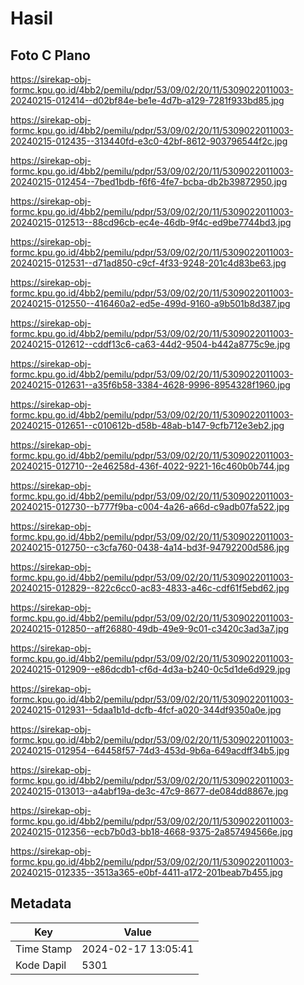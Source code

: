 # Hasil

## Foto C Plano

https://sirekap-obj-formc.kpu.go.id/4bb2/pemilu/pdpr/53/09/02/20/11/5309022011003-20240215-012414--d02bf84e-be1e-4d7b-a129-7281f933bd85.jpg

https://sirekap-obj-formc.kpu.go.id/4bb2/pemilu/pdpr/53/09/02/20/11/5309022011003-20240215-012435--313440fd-e3c0-42bf-8612-903796544f2c.jpg

https://sirekap-obj-formc.kpu.go.id/4bb2/pemilu/pdpr/53/09/02/20/11/5309022011003-20240215-012454--7bed1bdb-f6f6-4fe7-bcba-db2b39872950.jpg

https://sirekap-obj-formc.kpu.go.id/4bb2/pemilu/pdpr/53/09/02/20/11/5309022011003-20240215-012513--88cd96cb-ec4e-46db-9f4c-ed9be7744bd3.jpg

https://sirekap-obj-formc.kpu.go.id/4bb2/pemilu/pdpr/53/09/02/20/11/5309022011003-20240215-012531--d71ad850-c9cf-4f33-9248-201c4d83be63.jpg

https://sirekap-obj-formc.kpu.go.id/4bb2/pemilu/pdpr/53/09/02/20/11/5309022011003-20240215-012550--416460a2-ed5e-499d-9160-a9b501b8d387.jpg

https://sirekap-obj-formc.kpu.go.id/4bb2/pemilu/pdpr/53/09/02/20/11/5309022011003-20240215-012612--cddf13c6-ca63-44d2-9504-b442a8775c9e.jpg

https://sirekap-obj-formc.kpu.go.id/4bb2/pemilu/pdpr/53/09/02/20/11/5309022011003-20240215-012631--a35f6b58-3384-4628-9996-8954328f1960.jpg

https://sirekap-obj-formc.kpu.go.id/4bb2/pemilu/pdpr/53/09/02/20/11/5309022011003-20240215-012651--c010612b-d58b-48ab-b147-9cfb712e3eb2.jpg

https://sirekap-obj-formc.kpu.go.id/4bb2/pemilu/pdpr/53/09/02/20/11/5309022011003-20240215-012710--2e46258d-436f-4022-9221-16c460b0b744.jpg

https://sirekap-obj-formc.kpu.go.id/4bb2/pemilu/pdpr/53/09/02/20/11/5309022011003-20240215-012730--b777f9ba-c004-4a26-a66d-c9adb07fa522.jpg

https://sirekap-obj-formc.kpu.go.id/4bb2/pemilu/pdpr/53/09/02/20/11/5309022011003-20240215-012750--c3cfa760-0438-4a14-bd3f-94792200d586.jpg

https://sirekap-obj-formc.kpu.go.id/4bb2/pemilu/pdpr/53/09/02/20/11/5309022011003-20240215-012829--822c6cc0-ac83-4833-a46c-cdf61f5ebd62.jpg

https://sirekap-obj-formc.kpu.go.id/4bb2/pemilu/pdpr/53/09/02/20/11/5309022011003-20240215-012850--aff26880-49db-49e9-9c01-c3420c3ad3a7.jpg

https://sirekap-obj-formc.kpu.go.id/4bb2/pemilu/pdpr/53/09/02/20/11/5309022011003-20240215-012909--e86dcdb1-cf6d-4d3a-b240-0c5d1de6d929.jpg

https://sirekap-obj-formc.kpu.go.id/4bb2/pemilu/pdpr/53/09/02/20/11/5309022011003-20240215-012931--5daa1b1d-dcfb-4fcf-a020-344df9350a0e.jpg

https://sirekap-obj-formc.kpu.go.id/4bb2/pemilu/pdpr/53/09/02/20/11/5309022011003-20240215-012954--64458f57-74d3-453d-9b6a-649acdff34b5.jpg

https://sirekap-obj-formc.kpu.go.id/4bb2/pemilu/pdpr/53/09/02/20/11/5309022011003-20240215-013013--a4abf19a-de3c-47c9-8677-de084dd8867e.jpg

https://sirekap-obj-formc.kpu.go.id/4bb2/pemilu/pdpr/53/09/02/20/11/5309022011003-20240215-012356--ecb7b0d3-bb18-4668-9375-2a857494566e.jpg

https://sirekap-obj-formc.kpu.go.id/4bb2/pemilu/pdpr/53/09/02/20/11/5309022011003-20240215-012335--3513a365-e0bf-4411-a172-201beab7b455.jpg


## Metadata

| Key        | Value               |
| ---------- | ------------------- |
| Time Stamp | 2024-02-17 13:05:41 |
| Kode Dapil | 5301                |



